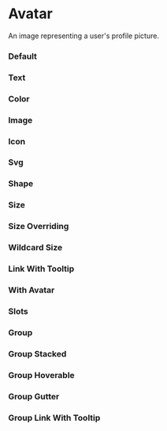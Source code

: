 # Avatar

An image representing a user's profile picture.

<Playground />

<Usage />

<Api />

<GlobalConfig />

<Examples />

### Default

<Example src="examples/default" />

### Text

<Example src="examples/text" />

### Color

<Example src="examples/color" />

### Image

<Example src="examples/image" />

### Icon

<Example src="examples/icon" />

### Svg

<Example src="examples/svg" />

### Shape

<Example src="examples/shape" />

### Size

<Example src="examples/size" />

### Size Overriding

<Example src="examples/size-overriding" />

### Wildcard Size

<Example src="examples/wildcard-size" />

### Link With Tooltip

<Example src="examples/link-with-tooltip" />

### With Avatar

<Example src="examples/with-avatar" />

### Slots

<Example src="examples/slots" />

### Group

<Example src="examples/group" />

### Group Stacked

<Example src="examples/group-stacked" />

### Group Hoverable

<Example src="examples/group-hoverable" />

### Group Gutter

<Example src="examples/group-gutter" />

### Group Link With Tooltip

<Example src="examples/group-link-with-tooltip" />

<LastModified />
